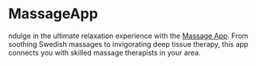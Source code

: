 # MassageApp
ndulge in the ultimate relaxation experience with the [Massage App](https://massageappnow.com/). From soothing Swedish massages to invigorating deep tissue therapy, this app connects you with skilled massage therapists in your area.

